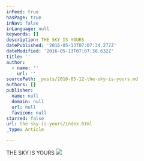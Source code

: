 ```yaml
---
inFeed: true
hasPage: true
inNav: false
inLanguage: null
keywords: []
description: THE SKY IS YOURS
datePublished: '2016-05-13T07:07:34.277Z'
dateModified: '2016-05-13T07:07:30.632Z'
title: ''
author:
  - name: ''
    url: ''
sourcePath: _posts/2016-05-12-the-sky-is-yours.md
authors: []
publisher:
  name: null
  domain: null
  url: null
  favicon: null
starred: false
url: the-sky-is-yours/index.html
_type: Article

---
```

THE SKY IS YOURS
![](https://the-grid-user-content.s3-us-west-2.amazonaws.com/5a334fff-9dcd-442a-9b62-fee0188c54b0.jpg)
